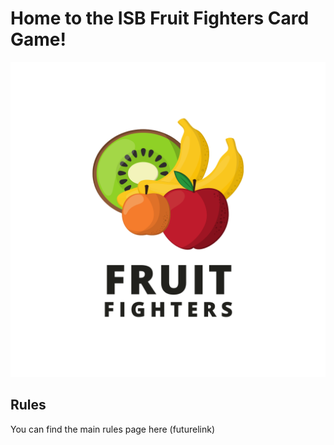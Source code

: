 # Home to the ISB Fruit Fighters Card Game!
![](/assets/images/logo.png)
## Rules
You can find the main rules page here
(futurelink)

##
